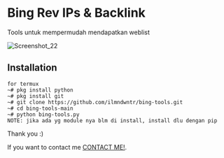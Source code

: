 # Bing Rev IPs & Backlink
 Tools untuk mempermudah mendapatkan weblist
 
![Screenshot_22](https://user-images.githubusercontent.com/44839852/96158411-10dd5480-0f46-11eb-846b-817b3ea99efe.png)

## Installation
```
for termux
~# pkg install python
~# pkg install git
~# git clone https://github.com/ilmndwntr/bing-tools.git
~# cd bing-tools-main
~# python bing-tools.py
NOTE: jika ada yg module nya blm di install, install dlu dengan pip
```
Thank you :)

If you want to contact me [CONTACT ME!](https://www.facebook.com/zipers.co.id).
